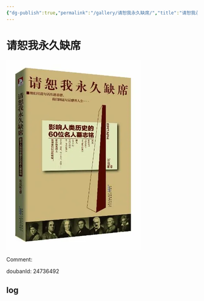```yaml
---
{"dg-publish":true,"permalink":"/gallery/请恕我永久缺席/","title":"请恕我永久缺席","created":"2025-05-29T16:53:30.923+08:00"}
---
```



# 请恕我永久缺席

![image](https://raw.githubusercontent.com/hiraethecho/picx-images-hosting/master/picgo/20250529165329.webp)

Comment: 



doubanId: 24736492

## log

